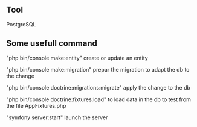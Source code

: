 ## Tool

PostgreSQL

## Some usefull command

"php bin/console make:entity" create or update an entity

"php bin/console make:migration" prepar the migration to adapt the db to the change

"php bin/console doctrine:migrations:migrate" apply the change to the db

"php bin/console doctrine:fixtures:load" to load data in the db to test from the file AppFixtures.php

"symfony server:start" launch the server